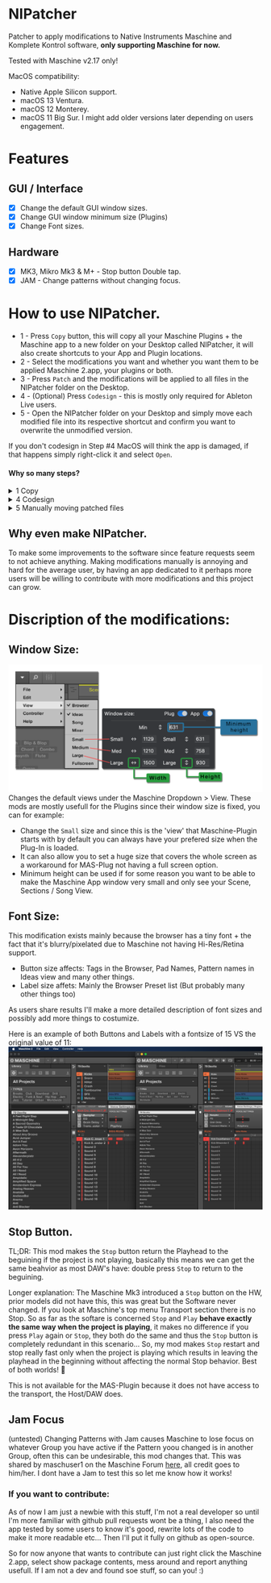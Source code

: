 # NIPatcher
Patcher to apply modifications to Native Instruments Maschine and Komplete Kontrol software, **only supporting Maschine for now.**

Tested with Maschine v2.17 only!

MacOS compatibility:
- Native Apple Silicon support.
- macOS 13 Ventura.
- macOS 12 Monterey.
- macOS 11 Big Sur.
I might add older versions later depending on users engagement.

# Features
## GUI / Interface
- [x] Change the default GUI window sizes.
- [x] Change GUI window minimum size (Plugins)
- [x] Change Font sizes.

## Hardware
- [x] MK3, Mikro Mk3 & M+ - Stop button Double tap.
- [x] JAM - Change patterns without changing focus.

# How to use NIPatcher.
* 1 - Press `Copy` button, this will copy all your Maschine Plugins + the Maschine app to a new folder on your Desktop called NIPatcher, it will also create shortcuts to your App and Plugin locations.<br>
* 2 - Select the modifications you want and whether you want them to be applied Maschine 2.app, your plugins or both.<br>
* 3 - Press `Patch` and the modifications will be applied to all files in the NIPatcher folder on the Desktop.<br>
* 4 - (Optional) Press `Codesign` - this is mostly only required for Ableton Live users.<br>
* 5 - Open the NIPatcher folder on your Desktop and simply move each modified file into its respective shortcut and confirm you want to overwrite the unmodified version.<br>

If you don't codesign in Step #4 MacOS will think the app is damaged, if that happens simply right-click it and select `Open`.

#### Why so many steps?
<details>
  <summary>1 Copy</summary>
Due to Apple's security features writing into `/Library/Audio/Plug-Ins` or `/Library/Application Support/Avid/Audio/Plug-Ins` requires either the user to be prompted for the folders or for me to make an external helper tool (like the one Native Access has). This is way above my current very low skillset so instead of directly modifying the files they are copied to the desktop first, this might not be ideal but gives the user a chance to check if everything is working on the App copy for example.<br>
</details>

<details>
  <summary>4 Codesign</summary>
Codesign is also required due to Security stuff, since we modify the Plugins and/or application and some DAW's like Ableton Live check for this we need to codesign it s Ableton Live can sleep well at night and not be scared.<br>
</details>

<details>
  <summary>5 Manually moving patched files</summary>
Moving the files thru the shortcuts is the fastest way I was able to make it work without bothering the user too much, this way it's the MacOS Finder who asks you for permissions when moving the modified files to the Plugins/Application locations.<br>
</details>

## Why even make NIPatcher.
To make some improvements to the software since feature requests seem to not achieve anything. Making modifications manually is annoying and hard for the average user, by having an app dedicated to it perhaps more users will be willing to contribute with more modifications and this project can grow.

# Discription of the modifications:
## Window Size:
![Window Size Explanation](https://github.com/d1One/NIPatcher/blob/main/Images/Window_Size.png?raw=true)
Changes the default views under the Maschine Dropdown > View.
These mods are mostly usefull for the Plugins since their window size is fixed, you can for example:
- Change the `Small` size and since this is the 'view' that Maschine-Plugin starts with by default you can always have your prefered size when the Plug-In is loaded. 
- It can also allow you to set a huge size that covers the whole screen as a workaround for MAS-Plug not having a full screen option.
- Minimum height can be used if for some reason you want to be able to make the Maschine App window very small and only see your Scene, Sections / Song View.

## Font Size:
This modification exists mainly because the browser has a tiny font + the fact that it's blurry/pixelated due to Maschine not having Hi-Res/Retina support.
- Button size affects: Tags in the Browser, Pad Names, Pattern names in Ideas view and many other things.
- Label size affets: Mainly the Browser Preset list (But probably many other things too)

As users share results I'll make a more detailed description of font sizes and possibly add more things to costumize.

Here is an example of both Buttons and Labels with a fontsize of 15 VS the original value of 11:
![Label and Font 15 compared to original Maschine](https://github.com/d1One/NIPatcher/blob/main/Images/Labels%2015.png)

## Stop Button.
TL;DR: This mod makes the `Stop` button return the Playhead to the beguining if the project is not playing, basically this means we can get the same beahvior as most DAW's have: double press `Stop` to return to the beguining.

Longer explanation: The Maschine Mk3 introduced a `Stop` button on the HW, prior models did not have this, this was great but the Software never changed. If you look at Maschine's top menu Transport section there is no Stop. So as far as the softare is concerned `Stop` and `Play` **behave exactly the same way when the project is playing**, it makes no difference if you press `Play` again or `Stop`, they both do the same and thus the `Stop` button is completely redundant in this scenario... So, my mod makes `Stop` restart and stop really fast only when the project is playing which results in leaving the playhead in the beginning without affecting the normal Stop behavior. Best of both worlds! 🎉

This is not available for the MAS-Plugin because it does not have access to the transport, the Host/DAW does.

## Jam Focus
(untested)
Changing Patterns with Jam causes Maschine to lose focus on whatever Group you have active if the Pattern yoou changed is in another Group, often this can be undesirable, this mod changes that. This was shared by maschuser1 on the Maschine Forum [here](https://community.native-instruments.com/discussion/5072/tip-changing-patterns-on-the-maschine-jam-without-changing-focus), all credit goes to him/her.
I dont have a Jam to test this so let me know how it works!

### If you want to contribute:
As of now I am just a newbie with this stuff, I'm not a real developer so until I'm more familiar with github pull requests wont be a thing, I also need the app tested by some users to know it's good, rewrite lots of the code to make it more readable etc... Then I'll put it fully on github as open-source.

So for now anyone that wants to contribute can just right click the Maschine 2.app, select show package contents, mess around and report anything usefull. If I am not a dev and found soe stuff, so can you! :)
